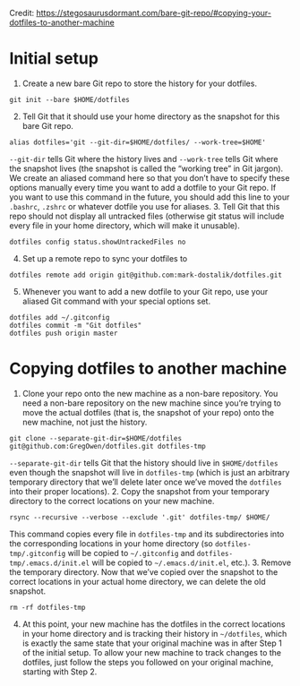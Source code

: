 Credit: https://stegosaurusdormant.com/bare-git-repo/#copying-your-dotfiles-to-another-machine

# Initial setup

1. Create a new bare Git repo to store the history for your dotfiles.
```
git init --bare $HOME/dotfiles
```
2. Tell Git that it should use your home directory as the snapshot for this bare Git repo.
```
alias dotfiles='git --git-dir=$HOME/dotfiles/ --work-tree=$HOME'
```
`--git-dir` tells Git where the history lives and `--work-tree` tells Git where the snapshot lives (the snapshot is called the “working tree” in Git jargon). We create an aliased command here so that you don’t have to specify these options manually every time you want to add a dotfile to your Git repo. If you want to use this command in the future, you should add this line to your `.bashrc`, `.zshrc` or whatever dotfile you use for aliases.
3. Tell Git that this repo should not display all untracked files (otherwise git status will include every file in your home directory, which will make it unusable).
```
dotfiles config status.showUntrackedFiles no
```
4. Set up a remote repo to sync your dotfiles to
```
dotfiles remote add origin git@github.com:mark-dostalik/dotfiles.git
```
5. Whenever you want to add a new dotfile to your Git repo, use your aliased Git command with your special options set.
```
dotfiles add ~/.gitconfig
dotfiles commit -m "Git dotfiles"
dotfiles push origin master
```

# Copying dotfiles to another machine

1. Clone your repo onto the new machine as a non-bare repository. You need a non-bare repository on the new machine since you’re trying to move the actual dotfiles (that is, the snapshot of your repo) onto the new machine, not just the history.
```
git clone --separate-git-dir=$HOME/dotfiles git@github.com:GregOwen/dotfiles.git dotfiles-tmp
```
`--separate-git-dir` tells Git that the history should live in `$HOME/dotfiles` even though the snapshot will live in `dotfiles-tmp` (which is just an arbitrary temporary directory that we’ll delete later once we’ve moved the `dotfiles` into their proper locations).
2. Copy the snapshot from your temporary directory to the correct locations on your new machine.
```
rsync --recursive --verbose --exclude '.git' dotfiles-tmp/ $HOME/
```
This command copies every file in `dotfiles-tmp` and its subdirectories into the corresponding locations in your home directory (so `dotfiles-tmp/.gitconfig` will be copied to `~/.gitconfig` and `dotfiles-tmp/.emacs.d/init.el` will be copied to `~/.emacs.d/init.el`, etc.).
3. Remove the temporary directory. Now that we’ve copied over the snapshot to the correct locations in your actual home directory, we can delete the old snapshot.
```
rm -rf dotfiles-tmp
```
4. At this point, your new machine has the dotfiles in the correct locations in your home directory and is tracking their history in `~/dotfiles`, which is exactly the same state that your original machine was in after Step 1 of the initial setup. To allow your new machine to track changes to the dotfiles, just follow the steps you followed on your original machine, starting with Step 2.
